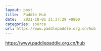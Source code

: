 ```yaml
---
layout: post
title:  Paddle Hub
date:   2021-10-01 21:37:29 +0800
categories: source
url: https://www.paddlepaddle.org.cn/hub
---
```


https://www.paddlepaddle.org.cn/hub
